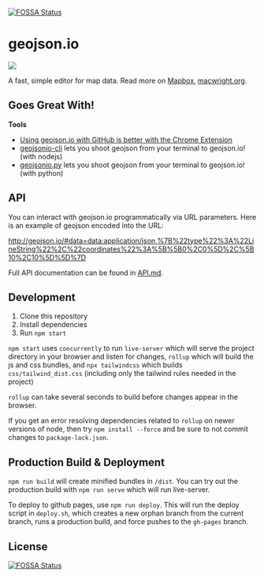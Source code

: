 [![FOSSA Status](https://app.fossa.io/api/projects/git%2Bhttps%3A%2F%2Fgithub.com%2Fmapbox%2Fgeojson.io.svg?type=shield)](https://app.fossa.io/projects/git%2Bhttps%3A%2F%2Fgithub.com%2Fmapbox%2Fgeojson.io?ref=badge_shield)

# geojson.io

![](http://i.cloudup.com/kz3BAF7Hnx.png)

A fast, simple editor for map data. Read more on [Mapbox](https://www.mapbox.com/blog/geojsonio-announce/),
[macwright.org](https://macwright.org/2013/07/26/geojsonio.html).

## Goes Great With!

**Tools**

- [Using geojson.io with GitHub is better with the Chrome Extension](https://chrome.google.com/webstore/detail/geojsonio/oibjgofbhldcajfamjganpeacipebckp)
- [geojsonio-cli](https://github.com/mapbox/geojsonio-cli) lets you shoot geojson from your terminal to geojson.io! (with nodejs)
- [geojsonio.py](https://github.com/jwass/geojsonio.py) lets you shoot geojson from your terminal to geojson.io! (with python)

## API

You can interact with geojson.io programmatically via URL parameters. Here is an example of geojson encoded into the URL:

http://geojson.io/#data=data:application/json,%7B%22type%22%3A%22LineString%22%2C%22coordinates%22%3A%5B%5B0%2C0%5D%2C%5B10%2C10%5D%5D%7D

Full API documentation can be found in [API.md](API.md).

## Development

1. Clone this repository
2. Install dependencies
3. Run `npm start`

`npm start` uses `concurrently` to run `live-server` which will serve the project directory in your browser and listen for changes, `rollup` which will build the js and css bundles, and `npx tailwindcss` which builds `css/tailwind_dist.css` (including only the tailwind rules needed in the project)

`rollup` can take several seconds to build before changes appear in the browser.

If you get an error resolving dependencies related to `rollup` on newer versions of node, then try `npm install --force` and be sure to not commit changes to `package-lock.json`.

## Production Build & Deployment

`npm run build` will create minified bundles in `/dist`. You can try out the production build with `npm run serve` which will run live-server.

To deploy to github pages, use `npm run deploy`.  This will run the deploy script in `deploy.sh`, which creates a new orphan branch from the current branch, runs a production build, and force pushes to the `gh-pages` branch.

## License

[![FOSSA Status](https://app.fossa.io/api/projects/git%2Bhttps%3A%2F%2Fgithub.com%2Fmapbox%2Fgeojson.io.svg?type=large)](https://app.fossa.io/projects/git%2Bhttps%3A%2F%2Fgithub.com%2Fmapbox%2Fgeojson.io?ref=badge_large)
